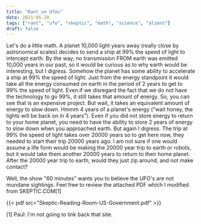 ```yaml
---
title: "Rant on Ufos"
date: 2021-05-28
tags: ["rant", "ufo", "skeptic", "math", "science", "aliens"]
draft: false
---
```


Let's do a little math. A planet 10,000 light years away (really close by astronomical scales) decides to send a ship at 99% the speed of light to intercept earth. By the way, no transmission FROM earth was emitted 10,000 years in our past, so it would be curious as to why earth would be interesting, but I digress. Somehow the planet has some ability to accelerate a ship at 99% the speed of light. Just from the energy standpoint it would take all the energy consumed on earth in the period of 2 years to get to 99% the speed of light. Even if we disregard the fact that we do not have the technology to go 99%, it still takes that amount of energy. So, you can see that is an expensive project. But wait, it takes an equivalent amount of energy to slow down. Hmmm 4 years of a planet's energy (“wait honey, the lights will be back on in 4 years”). Even if you did not store energy to return to your home planet, you need to have the ability to store 2 years of energy to slow down when you approached earth. But again I digress. The trip at 99% the speed of light takes over 20000 years so to get here now, they needed to start their trip 20000 years ago. I am not sure if one would assume a life form would be making the 20000 year trip to earth or robots, but it would take them another 20000 years to return to their home planet. After the 20000 year trip to earth, would they just zip around, and not make contact?

Well, the show "60 minutes" wants you to believe the UFO's are not mundane sightings. Feel free to review the attached PDF which I modified from SKEPTIC.COM[1]

{{< pdf src="Skeptic-Reading-Room-US-Government.pdf" >}}

[1] Paul: I'm not going to link back that site.